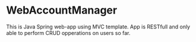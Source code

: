 # WebAccountManager

This is Java Spring web-app using MVC template.
App is RESTfull and only able to perform CRUD opperations on users so far.
